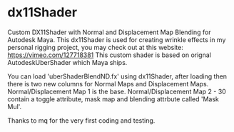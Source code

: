 # dx11Shader
Custom DX11Shader with Normal and Displacement Map Blending for Autodesk Maya.
This dx11Shader is used for creating wrinkle effects in my personal rigging project, you may check out at this website: https://vimeo.com/127718381 
This custom shader is based on orignal AutodeskUberShader which Maya ships.

You can load 'uberShaderBlendND.fx' using dx11Shader, after loading then there is two new columns for Normal Maps and Displacement Maps.
Normal/Displacement Map 1 is the base. Normal/Displacement Map 2 - 30 contain a toggle attribute, mask map and blending attrbute called 'Mask Mul'.

Thanks to mq for the very first coding and testing.
